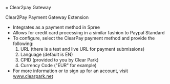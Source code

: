 = Clear2pay Gateway

Clear2Pay Payment Gateway Extension

- Integrates as a payment method in Spree
- Allows for credit card processing in a similar fashion to Paypal Standard
- To configure, select the ClearPay payment method and provide the following:
  1. URL (there is a test and live URL for payment submissions)
  2. Language (default is EN)
  3. CPID (provided to you by Clear Park)
  4. Currency Code ("EUR" for example)
- For more information or to sign up for an account, visit www.clearpark.net

